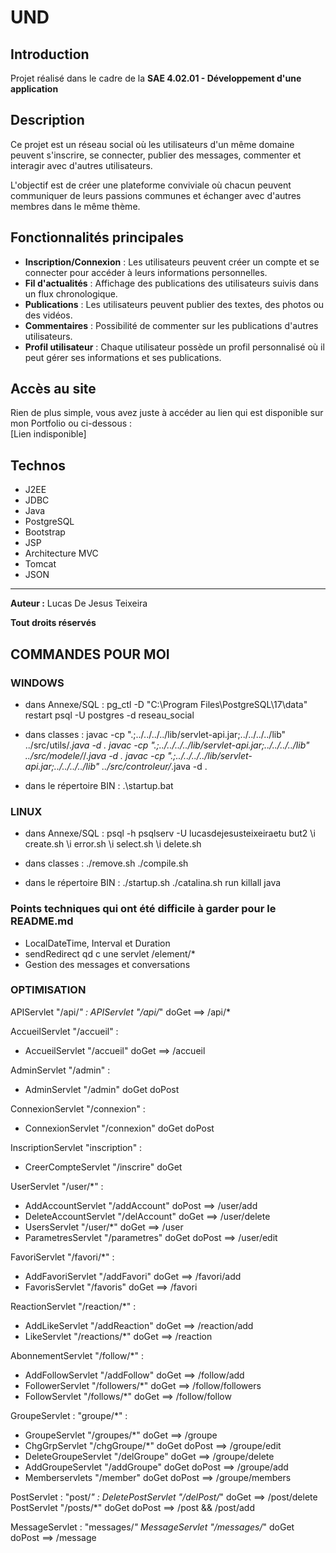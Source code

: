 # UND

## Introduction

Projet réalisé dans le cadre de la **SAE 4.02.01 - Développement d'une application**

## Description

Ce projet est un réseau social où les utilisateurs d'un même domaine peuvent s'inscrire, se connecter, publier des messages, commenter et interagir avec d'autres utilisateurs. 

L'objectif est de créer une plateforme conviviale où chacun peuvent communiquer de leurs passions communes et échanger avec d'autres membres dans le même thème.

## Fonctionnalités principales

- **Inscription/Connexion** : Les utilisateurs peuvent créer un compte et se connecter pour accéder à leurs informations personnelles.
- **Fil d'actualités** : Affichage des publications des utilisateurs suivis dans un flux chronologique.
- **Publications** : Les utilisateurs peuvent publier des textes, des photos ou des vidéos.
- **Commentaires** : Possibilité de commenter sur les publications d'autres utilisateurs.
- **Profil utilisateur** : Chaque utilisateur possède un profil personnalisé où il peut gérer ses informations et ses publications.

## Accès au site

Rien de plus simple, vous avez juste à accéder au lien qui est disponible sur mon Portfolio ou ci-dessous :  \
[Lien indisponible]

## Technos

- J2EE
- JDBC
- Java
- PostgreSQL
- Bootstrap
- JSP
- Architecture MVC
- Tomcat
- JSON

---

**__Auteur :__** Lucas De Jesus Teixeira

**Tout droits réservés**

## COMMANDES POUR MOI 

### WINDOWS
- dans Annexe/SQL : 
pg_ctl -D "C:\Program Files\PostgreSQL\17\data" restart
psql -U postgres -d reseau_social

- dans classes : 
javac -cp ".;../../../../lib/servlet-api.jar;../../../../lib" ../src/utils/*.java -d .
javac -cp ".;../../../../lib/servlet-api.jar;../../../../lib" ../src/modele/*/*.java -d .
javac -cp ".;../../../../lib/servlet-api.jar;../../../../lib" ../src/controleur/*.java -d .

- dans le répertoire BIN : 
.\startup.bat

### LINUX
- dans Annexe/SQL : 
psql -h psqlserv -U lucasdejesusteixeiraetu but2
\i create.sh
\i error.sh
\i select.sh
\i delete.sh

- dans classes :
./remove.sh
./compile.sh

- dans le répertoire BIN : 
./startup.sh
./catalina.sh run
killall java

### Points techniques qui ont été difficile à garder pour le README.md

- LocalDateTime, Interval et Duration
- sendRedirect qd c une servlet /element/*
- Gestion des messages et conversations

### OPTIMISATION

APIServlet "/api/*" :
APIServlet "/api/*" doGet ==> /api/*

AccueilServlet "/accueil" :
- AccueilServlet "/accueil" doGet ==> /accueil

AdminServlet "/admin" :
- AdminServlet "/admin" doGet doPost

ConnexionServlet "/connexion" :
- ConnexionServlet "/connexion" doGet doPost

InscriptionServlet "inscription" :
- CreerCompteServlet "/inscrire" doGet

UserServlet "/user/*" :
- AddAccountServlet "/addAccount" doPost ==> /user/add
- DeleteAccountServlet "/delAccount" doGet ==> /user/delete
- UsersServlet "/user/*" doGet ==> /user
- ParametresServlet "/parametres" doGet doPost ==> /user/edit

FavoriServlet "/favori/*" :
- AddFavoriServlet "/addFavori" doGet ==> /favori/add
- FavorisServlet "/favoris" doGet ==> /favori

ReactionServlet "/reaction/*" :
- AddLikeServlet "/addReaction" doGet ==> /reaction/add
- LikeServlet "/reactions/*" doGet ==> /reaction

AbonnementServlet "/follow/*" :
- AddFollowServlet "/addFollow" doGet ==> /follow/add
- FollowerServlet "/followers/*" doGet ==> /follow/followers
- FollowServlet "/follows/*" doGet ==> /follow/follow

GroupeServlet : "groupe/*" :
- GroupeServlet "/groupes/*" doGet ==> /groupe
- ChgGrpServlet "/chgGroupe/*" doGet doPost ==> /groupe/edit
- DeleteGroupeServlet "/delGroupe" doGet ==> /groupe/delete
- AddGroupeServlet "/addGroupe" doGet doPost ==> /groupe/add
- Memberservlets "/member" doGet doPost ==> /groupe/members

PostServlet : "post/*" :
DeletePostServlet "/delPost/*" doGet ==> /post/delete
PostServlet "/posts/*" doGet doPost ==> /post && /post/add

MessageServlet : "messages/*"
MessageServlet "/messages/*" doGet doPost ==> /message